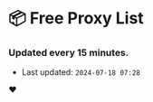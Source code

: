 # :package: Free Proxy List
### Updated every 15 minutes.

- Last updated: `2024-07-18 07:28`

:heart:

